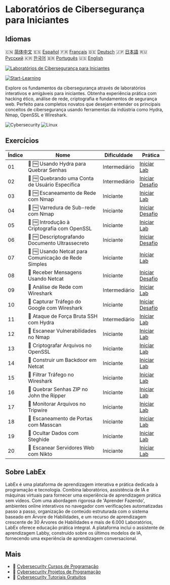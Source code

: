 # Laboratórios de Cibersegurança para Iniciantes

## Idiomas

🇨🇳 [简体中文](README_zh.md) 🇪🇸 [Español](README_es.md) 🇫🇷 [Français](README_fr.md) 🇩🇪 [Deutsch](README_de.md) 🇯🇵 [日本語](README_ja.md) 🇷🇺 [Русский](README_ru.md) 🇰🇷 [한국어](README_ko.md) 🇧🇷 [Português](README_pt.md) 🇺🇸 [English](README.md) 

[![Laboratórios de Cibersegurança para Iniciantes](https://cover-creator.labex.io/cybersecurity-labs-for-beginners.png?lang=pt)](https://labex.io/pt/courses/cybersecurity-labs-for-beginners)

[![Start-Learning](https://img.shields.io/badge/Start-Learning-whitesmoke?style=for-the-badge)](https://labex.io/pt/courses/cybersecurity-labs-for-beginners)

Explore os fundamentos da cibersegurança através de laboratórios interativos e amigáveis para iniciantes. Obtenha experiência prática com hacking ético, análise de rede, criptografia e fundamentos de segurança web. Perfeito para completos novatos que desejam entender os principais conceitos de cibersegurança usando ferramentas da indústria como Hydra, Nmap, OpenSSL e Wireshark.

![Cybersecurity](https://img.shields.io/badge/Cybersecurity-whitesmoke?style=for-the-badge&logo=cybersecurity)
![Linux](https://img.shields.io/badge/Linux-whitesmoke?style=for-the-badge&logo=linux)


## Exercícios

|   Índice | Nome                                                 | Dificuldade   | Prática                                                                                                                            |
|----------|------------------------------------------------------|---------------|------------------------------------------------------------------------------------------------------------------------------------|
|       01 | 📖 🆓 Usando Hydra para Quebrar Senhas               | Intermediário | <a target='_blank' href='https://labex.io/pt/tutorials/linux-using-hydra-to-crack-passwords-415960'>Iniciar Lab</a>                |
|       02 | 🎯 🆓 Quebrando uma Conta de Usuário Específica      | Intermediário | <a target='_blank' href='https://labex.io/pt/tutorials/linux-cracking-a-specific-user-account-415951'>Iniciar Desafio</a>          |
|       03 | 📖 🆓 Escaneamento de Rede com Nmap                  | Iniciante     | <a target='_blank' href='https://labex.io/pt/tutorials/nmap-network-scanning-with-nmap-415959'>Iniciar Lab</a>                     |
|       04 | 🎯 🆓 Varredura de Sub-rede com Nmap                 | Iniciante     | <a target='_blank' href='https://labex.io/pt/tutorials/nmap-scanning-subnet-with-nmap-415954'>Iniciar Desafio</a>                  |
|       05 | 📖 🆓 Introdução à Criptografia com OpenSSL          | Iniciante     | <a target='_blank' href='https://labex.io/pt/tutorials/linux-introduction-to-encryption-with-openssl-415957'>Iniciar Lab</a>       |
|       06 | 🎯 🆓 Descriptografando Documento Ultrassecreto      | Iniciante     | <a target='_blank' href='https://labex.io/pt/tutorials/linux-decrypting-top-secret-document-415952'>Iniciar Desafio</a>            |
|       07 | 📖 🆓 Usando Netcat para Comunicação de Rede Simples | Iniciante     | <a target='_blank' href='https://labex.io/pt/tutorials/linux-using-netcat-for-simple-network-communication-415961'>Iniciar Lab</a> |
|       08 | 🎯  Receber Mensagens Usando Netcat                  | Iniciante     | <a target='_blank' href='https://labex.io/pt/tutorials/linux-receive-messages-using-netcat-415953'>Iniciar Desafio</a>             |
|       09 | 📖  Análise de Rede com Wireshark                    | Intermediário | <a target='_blank' href='https://labex.io/pt/tutorials/wireshark-network-analysis-with-wireshark-415958'>Iniciar Lab</a>           |
|       10 | 🎯  Capturar Tráfego do Google com Wireshark         | Iniciante     | <a target='_blank' href='https://labex.io/pt/tutorials/wireshark-capture-google-traffic-with-wireshark-415948'>Iniciar Desafio</a> |
|       11 | 📖  Ataque de Força Bruta SSH com Hydra              | Intermediário | <a target='_blank' href='https://labex.io/pt/tutorials/hydra-brute-force-ssh-in-hydra-549926'>Iniciar Lab</a>                      |
|       12 | 📖  Escanear Vulnerabilidades no Nmap                | Iniciante     | <a target='_blank' href='https://labex.io/pt/tutorials/nmap-scan-vulnerabilities-in-nmap-549947'>Iniciar Lab</a>                   |
|       13 | 📖  Criptografar Arquivos no OpenSSL                 | Iniciante     | <a target='_blank' href='https://labex.io/pt/tutorials/linux-encrypt-files-in-openssl-549935'>Iniciar Lab</a>                      |
|       14 | 📖  Construir um Backdoor em Netcat                  | Iniciante     | <a target='_blank' href='https://labex.io/pt/tutorials/linux-build-a-backdoor-in-netcat-549927'>Iniciar Lab</a>                    |
|       15 | 📖  Filtrar Tráfego no Wireshark                     | Iniciante     | <a target='_blank' href='https://labex.io/pt/tutorials/wireshark-filter-traffic-in-wireshark-549939'>Iniciar Lab</a>               |
|       16 | 📖  Quebrar Senhas ZIP no John the Ripper            | Iniciante     | <a target='_blank' href='https://labex.io/pt/tutorials/hydra-crack-zip-passwords-in-john-the-ripper-549930'>Iniciar Lab</a>        |
|       17 | 📖  Monitorar Arquivos no Tripwire                   | Iniciante     | <a target='_blank' href='https://labex.io/pt/tutorials/linux-monitor-files-in-tripwire-549943'>Iniciar Lab</a>                     |
|       18 | 📖  Escaneamento de Portas com Masscan               | Iniciante     | <a target='_blank' href='https://labex.io/pt/tutorials/nmap-scan-ports-with-masscan-549946'>Iniciar Lab</a>                        |
|       19 | 📖  Ocultar Dados com Steghide                       | Iniciante     | <a target='_blank' href='https://labex.io/pt/tutorials/linux-hide-data-in-steghide-549941'>Iniciar Lab</a>                         |
|       20 | 📖  Escanear Servidores Web com Nikto                | Iniciante     | <a target='_blank' href='https://labex.io/pt/tutorials/nmap-scan-web-servers-in-nikto-549948'>Iniciar Lab</a>                      |

## Sobre LabEx

LabEx é uma plataforma de aprendizagem interativa e prática dedicada à programação e tecnologia. Combina laboratórios, assistência de IA e máquinas virtuais para fornecer uma experiência de aprendizagem prática sem vídeos. Com uma abordagem rigorosa de 'Aprender Fazendo', ambientes online interativos no navegador com verificações automatizadas passo a passo, organização de conteúdo estruturada com o sistema baseado em Árvore de Habilidades, e um recurso de aprendizagem crescente de 30 Árvores de Habilidades e mais de 6.000 Laboratórios, LabEx oferece educação prática integral. A plataforma inclui o assistente de aprendizagem Labby, construído sobre os últimos modelos de IA, fornecendo uma experiência de aprendizagem conversacional.

## Mais

- 🔗 [Cybersecurity Cursos de Programação](https://github.com/labex-labs/awesome-programming-courses)
- 🔗 [Cybersecurity Projetos de Programação](https://github.com/labex-labs/awesome-programming-projects)
- 🔗 [Cybersecurity Tutoriais Gratuitos](https://github.com/labex-labs/cybersecurity-free-tutorials)

